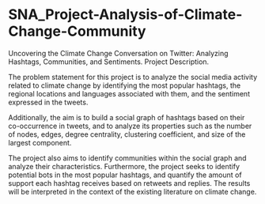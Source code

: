# SNA_Project-Analysis-of-Climate-Change-Community
Uncovering the Climate Change Conversation on Twitter: Analyzing Hashtags, Communities, and Sentiments.
Project Description. 

The problem statement for this project is to analyze the social media activity related to climate change by identifying the most popular hashtags, the regional locations and languages associated with them, and the sentiment expressed in the tweets. 

Additionally, the aim is to build a social graph of hashtags based on their co-occurrence in tweets, and to analyze its properties such as the number of nodes, edges, degree centrality, clustering coefficient, and size of the largest component. 

The project also aims to identify communities within the social graph and analyze their characteristics. Furthermore, the project seeks to identify potential bots in the most popular hashtags, and quantify the amount of support each hashtag receives based on retweets and replies. The results will be interpreted in the context of the existing literature on climate change.
